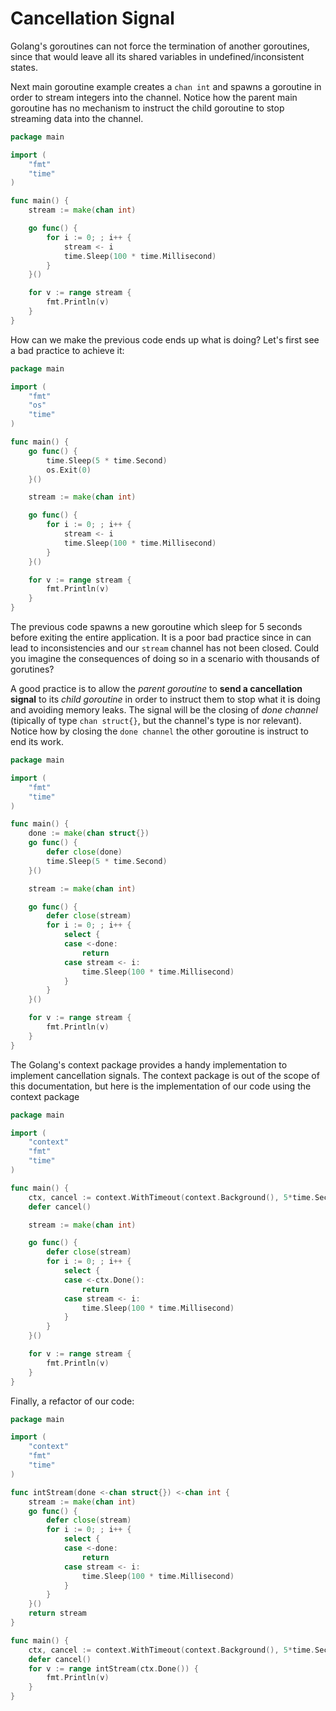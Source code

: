 # Cancellation Signal 

Golang's goroutines can not force the termination of another goroutines, since that would leave all its shared variables in undefined/inconsistent states.

Next main goroutine example creates a `chan int` and spawns a goroutine in order to stream integers into the channel. Notice how the parent main goroutine has no mechanism to instruct the child goroutine to stop streaming data into the channel.

```go
package main

import (
	"fmt"
	"time"
)

func main() {
	stream := make(chan int)

	go func() {
		for i := 0; ; i++ {
			stream <- i
			time.Sleep(100 * time.Millisecond)
		}
	}()

	for v := range stream {
		fmt.Println(v)
	}
}
```

How can we make the previous code ends up what is doing? Let's first see a bad practice to achieve it:

```go
package main

import (
	"fmt"
	"os"
	"time"
)

func main() {
	go func() {
		time.Sleep(5 * time.Second)
		os.Exit(0)
	}()

	stream := make(chan int)

	go func() {
		for i := 0; ; i++ {
			stream <- i
			time.Sleep(100 * time.Millisecond)
		}
	}()

	for v := range stream {
		fmt.Println(v)
	}
}
```

The previous code spawns a new goroutine which sleep for 5 seconds before exiting the entire application. It is a poor bad practice since in can lead to inconsistencies and our `stream` channel has not been closed. Could you imagine the consequences of doing so in a scenario with thousands of gorutines?

A good practice is to allow the *parent goroutine* to **send a cancellation signal** to its *child goroutine* in order to instruct them to stop what it is doing and avoiding memory leaks. The signal will be the closing of *done channel* (tipically of type `chan struct{}`, but the channel's type is nor relevant). Notice how by closing the `done channel` the other goroutine is instruct to end its work.

```go
package main

import (
	"fmt"
	"time"
)

func main() {
	done := make(chan struct{})
	go func() {
		defer close(done)
		time.Sleep(5 * time.Second)
	}()

	stream := make(chan int)

	go func() {
		defer close(stream)
		for i := 0; ; i++ {
			select {
			case <-done:
				return
			case stream <- i:
				time.Sleep(100 * time.Millisecond)
			}
		}
	}()

	for v := range stream {
		fmt.Println(v)
	}
}
```

The Golang's context package provides a handy implementation to implement cancellation signals. The context package is out of the scope of this documentation, but here is the implementation of our code using the context package

```go
package main

import (
	"context"
	"fmt"
	"time"
)

func main() {
	ctx, cancel := context.WithTimeout(context.Background(), 5*time.Second)
	defer cancel()

	stream := make(chan int)

	go func() {
		defer close(stream)
		for i := 0; ; i++ {
			select {
			case <-ctx.Done():
				return
			case stream <- i:
				time.Sleep(100 * time.Millisecond)
			}
		}
	}()

	for v := range stream {
		fmt.Println(v)
	}
}
```

Finally, a refactor of our code:

```go
package main

import (
	"context"
	"fmt"
	"time"
)

func intStream(done <-chan struct{}) <-chan int {
	stream := make(chan int)
	go func() {
		defer close(stream)
		for i := 0; ; i++ {
			select {
			case <-done:
				return
			case stream <- i:
				time.Sleep(100 * time.Millisecond)
			}
		}
	}()
	return stream
}

func main() {
	ctx, cancel := context.WithTimeout(context.Background(), 5*time.Second)
	defer cancel()
	for v := range intStream(ctx.Done()) {
		fmt.Println(v)
	}
}
```
